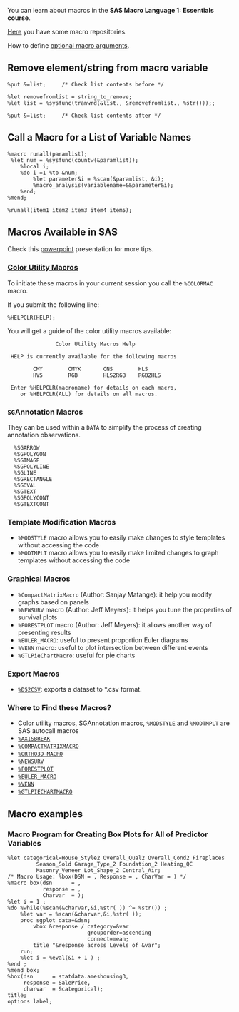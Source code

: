 You can learn about macros in the **SAS Macro Language 1: Essentials course**.

[Here](http://jiangtanghu.com/blog/2011/11/08/my-collection-of-sas-macro-repositories/) you have some macro repositories.

How to define [optional macro arguments](https://communities.sas.com/t5/Base-SAS-Programming/how-to-define-optional-macro-parameters/td-p/259131).
 
## Remove element/string from macro variable 

```
%put &=list;     /* Check list contents before */

%let removefromlist = string_to_remove;
%let list = %sysfunc(tranwrd(&list., &removefromlist., %str()));;

%put &=list;     /* Check list contents after */
```

## Call a Macro for a List of Variable Names

```
%macro runall(paramlist);
 %let num = %sysfunc(countw(&paramlist));
	%local i;
	%do i =1 %to &num;
		%let parameter&i = %scan(&paramlist, &i);
		%macro_analysis(variablename=&&parameter&i);
	%end;
%mend;

%runall(item1 item2 item3 item4 item5);
```

## Macros Available in SAS 

Check this [powerpoint](https://www.google.es/url?sa=t&rct=j&q=&esrc=s&source=web&cd=5&ved=0ahUKEwjnkNj-p5zUAhUB2RQKHR9KA3MQFghHMAQ&url=http%3A%2F%2Fwww.sascommunity.org%2Fmwiki%2Fimages%2Ff%2Ff2%2F5_Macros.pptx&usg=AFQjCNHr9cDvdo8lzpMwXfZU6qaAxV1-vg&sig2=hWHrTpexhuvP2vnAOIjEFA) presentation for more tips.

### [Color Utility Macros](http://support.sas.com/documentation/cdl/en/graphref/69717/HTML/default/viewer.htm#n0z9vlsy95ugxcn1qchqznw88m6e.htm)

To initiate these macros in your current session you call the `%COLORMAC` macro.

If you submit the following line:

```
%HELPCLR(HELP);
```

You will get a guide of the color utility macros available:

```
               Color Utility Macros Help              
                                                      
 HELP is currently available for the following macros 
                                                      
        CMY        CMYK       CNS        HLS          
        HVS        RGB        HLS2RGB    RGB2HLS      
                                                                                                          
 Enter %HELPCLR(macroname) for details on each macro, 
    or %HELPCLR(ALL) for details on all macros.   
 ```
 
### `SG`Annotation Macros

They can be used within a `DATA` to simplify the process of creating annotation observations.

```
  %SGARROW
  %SGPOLYGON
  %SGIMAGE
  %SGPOLYLINE
  %SGLINE
  %SGRECTANGLE
  %SGOVAL
  %SGTEXT
  %SGPOLYCONT
  %SGTEXTCONT
```

### Template Modification Macros

* `%MODSTYLE` macro allows you to easily make changes to style templates without accessing the code
* `%MODTMPLT` macro allows you to easily make limited changes to graph templates without accessing the code

### Graphical Macros

* `%CompactMatrixMacro` (Author: Sanjay Matange): it help you modify graphs based on panels
* `%NEWSURV` macro (Author: Jeff Meyers): it helps you tune the properties of survival plots
* `%FORESTPLOT` macro (Author: Jeff Meyers): it allows another way of presenting results
* `%EULER_MACRO`: useful to present proportion Euler diagrams
* `%VENN` macro: useful to plot intersection between different events
* `%GTLPieChartMacro`: useful for pie charts

### Export Macros

* [`%DS2CSV`](http://go.documentation.sas.com/?cdcId=pgmmvacdc&cdcVersion=9.4&docsetId=lebaseutilref&docsetTarget=n0yo3bszlrh0byn1j4fxh4ndei8u.htm&locale=en): exports a dataset to \*.csv format.

### Where to Find these Macros?

* Color utility macros, SGAnnotation macros, `%MODSTYLE` and `%MODTMPLT` are SAS autocall macros
* [`%AXISBREAK`](http://blogs.sas.com/content/graphicallyspeaking/2014/11/18/axis-break-appearance-macro/)
* [`%COMPACTMATRIXMACRO`](http://blogs.sas.com/content/graphicallyspeaking/2014/11/18/axis-break-appearance-macro/)
* [`%ORTHO3D_MACRO`](http://blogs.sas.com/content/graphicallyspeaking/2012/08/19/compact-scatter-plot-matrix/)
* [`%NEWSURV`](http://www.sascommunity.org/wiki/Kaplan-Meier_Survival_Plotting_Macro_%25NEWSURV)
* [`%FORESTPLOT`](http://www.sascommunity.org/wiki/Forest_Plotting_Analysis_Macro_%25FORESTPLOT)
* [`%EULER_MACRO`](http://blogs.sas.com/content/graphicallyspeaking/2014/06/29/proportional-euler-diagram/)
* [`%VENN`](http://support.sas.com/resources/papers/proceedings13/243-2013.pdf)
* [`%GTLPIECHARTMACRO`](http://blogs.sas.com/content/graphicallyspeaking/2012/08/26/how-about-some-pie/)

## Macro examples

### Macro Program for Creating Box Plots for All of Predictor Variables

```
%let categorical=House_Style2 Overall_Qual2 Overall_Cond2 Fireplaces 
         Season_Sold Garage_Type_2 Foundation_2 Heating_QC 
         Masonry_Veneer Lot_Shape_2 Central_Air;
/* Macro Usage: %box(DSN = , Response = , CharVar = ) */
%macro box(dsn      = ,
           response = ,
           Charvar  = );
%let i = 1 ;
%do %while(%scan(&charvar,&i,%str( )) ^= %str()) ;
    %let var = %scan(&charvar,&i,%str( ));
    proc sgplot data=&dsn;
        vbox &response / category=&var 
                         grouporder=ascending 
                         connect=mean;
        title "&response across Levels of &var";
    run;
    %let i = %eval(&i + 1 ) ;
%end ;
%mend box;
%box(dsn      = statdata.ameshousing3,
     response = SalePrice,
     charvar  = &categorical);
title;
options label;
```
